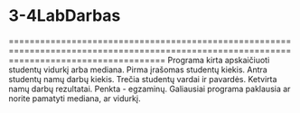 # 3-4LabDarbas
==========================================================================================================================================
Programa kirta apskaičiuoti studentų vidurkį arba mediana.
Pirma įrašomas studentų kiekis.
Antra studentų namų darbų kiekis.
Trečia studentų vardai ir pavardės.
Ketvirta namų darbų rezultatai.
Penkta - egzaminų.
Galiausiai programa paklausia ar norite pamatyti mediana, ar vidurkį.
